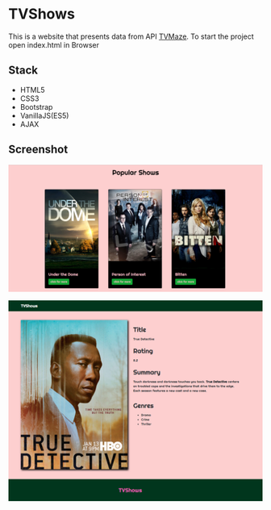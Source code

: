 # TVShows 

This is a website that presents data from API [TVMaze](http://api.tvmaze.com).
To start the project open index.html in Browser

## Stack

* HTML5
* CSS3
* Bootstrap
* VanillaJS(ES5)
* AJAX

## Screenshot

![Website Preview](./img/tv-shows-preview.PNG?raw=true "Website Preview")

![Website Preview](./img/tv-shows-single-preview.PNG?raw=true "Website Single Page Preview")




